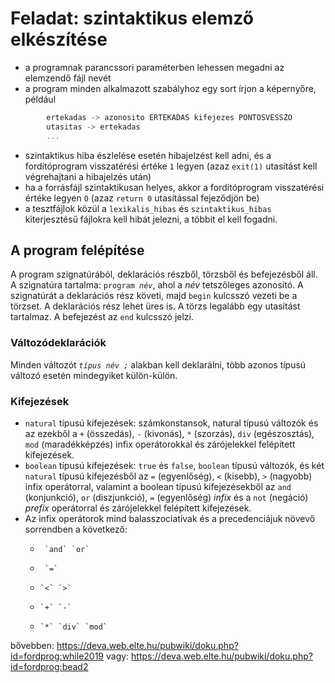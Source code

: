 # Feladat: szintaktikus elemző elkészítése

- a programnak parancssori paraméterben lehessen megadni az elemzendő fájl nevét
- a program minden alkalmazott szabályhoz egy sort írjon a képernyőre, például
````lex
        ertekadas -> azonosito ERTEKADAS kifejezes PONTOSVESSZO
        utasitas -> ertekadas
        ...
````
- szintaktikus hiba észlelése esetén hibajelzést kell adni, és a fordítóprogram visszatérési értéke `1` legyen (azaz `exit(1)` utasítást kell végrehajtani a hibajelzés után)
- ha a forrásfájl szintaktikusan helyes, akkor a fordítóprogram visszatérési értéke legyen `0` (azaz `return 0` utasítással fejeződjön be)
- a tesztfájlok közül a `lexikalis_hibas` és `szintaktikus_hibas` kiterjesztésű fájlokra kell hibát jelezni, a többit el kell fogadni.

## A program felépítése

A program szignatúrából, deklarációs részből, törzsből és befejezésből áll. A szignatúra tartalma: `program `*`név`*, ahol a *név* tetszőleges azonosító. A szignatúrát a deklarációs rész követi, majd `begin` kulcsszó vezeti be a törzset. A deklarációs rész lehet üres is. A törzs legalább egy utasítást tartalmaz. A befejezést az `end` kulcsszó jelzi.

### Változódeklarációk

Minden változót *`típus név ;`* alakban kell deklarálni, több azonos típusú változó esetén mindegyiket külön-külön.

### Kifejezések
- `natural` típusú kifejezések: számkonstansok, natural típusú változók és az ezekből a `+` (összedás), `-` (kivonás), `*` (szorzás), `div` (egészosztás), `mod` (maradékképzés) infix operátorokkal és zárójelekkel felépített kifejezések.
- `boolean` típusú kifejezések: `true` és `false`, `boolean` típusú változók, és két `natural` típusú kifejezésből az `=` (egyenlőség), `<` (kisebb), `>` (nagyobb) infix operátorral, valamint a boolean típusú kifejezésekből az `and` (konjunkció), `or` (diszjunkció), `=` (egyenlőség) *infix* és a `not` (negáció) *prefix* operátorral és zárójelekkel felépített kifejezések.
- Az infix operátorok mind balasszociatívak és a precedenciájuk növevő sorrendben a következő:
  -      `and` `or`
  -      `=`
  -     `<` `>`
  -     `+` `-`
  -     `*` `div` `mod`

bővebben: https://deva.web.elte.hu/pubwiki/doku.php?id=fordprog:while2019
vagy: https://deva.web.elte.hu/pubwiki/doku.php?id=fordprog:bead2

